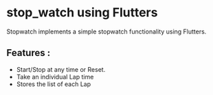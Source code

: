 # stop_watch using Flutters

Stopwatch implements a simple stopwatch functionality using Flutters.

## Features :
* Start/Stop at any time or Reset.
* Take an individual Lap time
* Stores the list of each Lap


